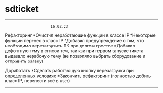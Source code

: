 # sdticket


_________________________________________________________________________________________
                         16.02.23
Рефакторинг
*Очистил неработающие функции в классе IP 
*Некоторые функции перенес в класс IP
*Добавил предупреждение о том, что необходимо перезагрузить ПК при долгом простое
*Добавил дефолтную тему в список тем, так как при первом запуске тикета выдавало нерабочую тему (не позволяло выбрать оборудование и отправить заявку)

Доработать
 *Сделать работающую кнопку перезагрузки при определенных условиях
 *Закончить рефакторинг (полностью добить класс IP, перенести всё в user)
 __________________________________________________________________________________________________
